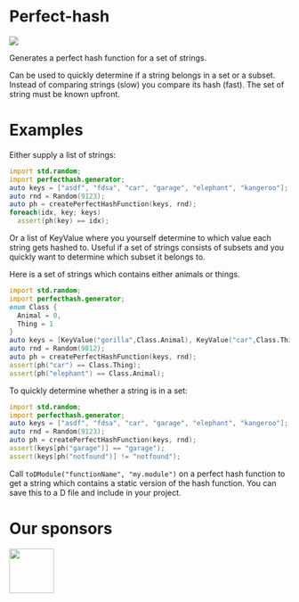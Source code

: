 # Perfect-hash

<img src="https://github.com/skoppe/perfect-hash/workflows/build/badge.svg"/>

Generates a perfect hash function for a set of strings.

Can be used to quickly determine if a string belongs in a set or a subset. Instead of comparing strings (slow) you compare its hash (fast). The set of string must be known upfront.

# Examples

Either supply a list of strings:

```d
import std.random;
import perfecthash.generator;
auto keys = ["asdf", "fdsa", "car", "garage", "elephant", "kangeroo"];
auto rnd = Random(9123);
auto ph = createPerfectHashFunction(keys, rnd);
foreach(idx, key; keys)
  assert(ph(key) == idx);
```

Or a list of KeyValue where you yourself determine to which value each string gets hashed to. Useful if a set of strings consists of subsets and you quickly want to determine which subset it belongs to.

Here is a set of strings which contains either animals or things.
```d
import std.random;
import perfecthash.generator;
enum Class {
  Animal = 0,
  Thing = 1
}
auto keys = [KeyValue("gorilla",Class.Animal), KeyValue("car",Class.Thing), KeyValue("house",Class.Thing), KeyValue("kangeroo",Class.Animal), KeyValue("elephant",Class.Animal), KeyValue("door",Class.Thing)];
auto rnd = Random(9812);
auto ph = createPerfectHashFunction(keys, rnd);
assert(ph("car") == Class.Thing);
assert(ph("elephant") == Class.Animal);
```

To quickly determine whether a string is in a set:

```d
import std.random;
import perfecthash.generator;
auto keys = ["asdf", "fdsa", "car", "garage", "elephant", "kangeroo"];
auto rnd = Random(9123);
auto ph = createPerfectHashFunction(keys, rnd);
assert(keys[ph("garage")] == "garage");
assert(keys[ph("notfound")] != "notfound");
```

Call `toDModule("functionName", "my.module")` on a perfect hash function to get a string which contains a static version of the hash function. You can save this to a D file and include in your project.

# Our sponsors

[<img src="https://raw.githubusercontent.com/libmir/mir-algorithm/master/images/symmetry.png" height="80" />](http://symmetryinvestments.com/)
